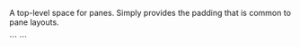 A top-level space for panes. Simply provides the padding that is common to pane layouts.

\`\`\`
<PaneLayout>
  <PaneColumn>
    <PaneRow>
      <Pane />
      <Pane />
    </PaneRow>
    <PaneRow>
      <Pane />
      <Pane />
    </PaneRow>
  </PaneColumn>
</PaneLayout>
\`\`\`
